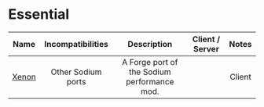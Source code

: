 # Essential
| Name | Incompatibilities | Description | Client / Server | Notes |
| --- | :---: | :---: | :---: | :---: |
| [Xenon](https://modrinth.com/mod/xenon-forge) | Other Sodium ports |  A Forge port of the Sodium performance mod. | | Client | Based on Embeddium. Performance benefit may not be big. |